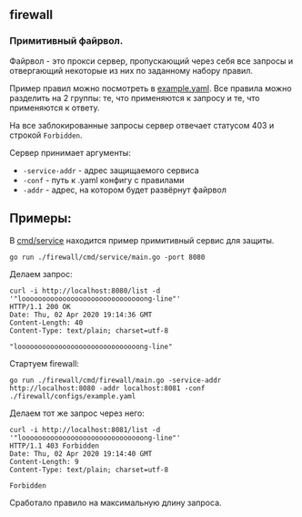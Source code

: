 ## firewall

### Примитивный файрвол.

Файрвол - это прокси сервер, пропускающий через себя все запросы
и отвергающий некоторые из них по заданному набору правил.

Пример правил можно посмотреть в [example.yaml](./configs/example.yaml).
Все правила можно разделить на 2 группы: те, что применяются к запросу и те, что применяются к ответу.

На все заблокированные запросы сервер отвечает статусом 403 и строкой `Forbidden`.

Сервер принимает аргументы:
* `-service-addr` - адрес защищаемого сервиса
* `-conf` - путь к .yaml конфигу с правилами
* `-addr` - адрес, на котором будет развёрнут файрвол

## Примеры:
В [cmd/service](./cmd/service/main.go) находится пример примитивный сервис для защиты.
```
go run ./firewall/cmd/service/main.go -port 8080
```
Делаем запрос:
```
curl -i http://localhost:8080/list -d '"loooooooooooooooooooooooooooooong-line"'
HTTP/1.1 200 OK
Date: Thu, 02 Apr 2020 19:14:36 GMT
Content-Length: 40
Content-Type: text/plain; charset=utf-8

"loooooooooooooooooooooooooooooong-line"
```
Стартуем firewall:
```
go run ./firewall/cmd/firewall/main.go -service-addr http://localhost:8080 -addr localhost:8081 -conf ./firewall/configs/example.yaml
```
Делаем тот же запрос через него:
```
curl -i http://localhost:8081/list -d '"loooooooooooooooooooooooooooooong-line"'
HTTP/1.1 403 Forbidden
Date: Thu, 02 Apr 2020 19:14:40 GMT
Content-Length: 9
Content-Type: text/plain; charset=utf-8

Forbidden
```
Сработало правило на максимальную длину запроса.

